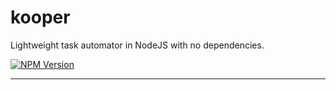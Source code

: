 # kooper
Lightweight task automator in NodeJS with no dependencies.

[![NPM Version][npm-image]][npm-url]
<!---  [![NPM Downloads][downloads-image]][downloads-url]
  [![Linux Build][travis-image]][travis-url]
  [![Windows Build][appveyor-image]][appveyor-url]
  [![Test Coverage][coveralls-image]][coveralls-url]
--->

---





[npm-image]: https://img.shields.io/npm/v/kooper.svg
[npm-url]: https://npmjs.org/package/kooper
[downloads-image]: https://img.shields.io/npm/dm/kooper.svg
[downloads-url]: https://npmjs.org/package/kooper
[travis-image]: https://img.shields.io/travis/kooperjs/kooper/master.svg?label=linux
[travis-url]: https://travis-ci.org/kooperjs/kooper
[appveyor-image]: https://img.shields.io/appveyor/ci/dougwilson/kooper/master.svg?label=windows
[appveyor-url]: https://ci.appveyor.com/project/dougwilson/kooper
[coveralls-image]: https://img.shields.io/coveralls/kooperjs/kooper/master.svg
[coveralls-url]: https://coveralls.io/r/kooperjs/kooper?branch=master
[gratipay-image-visionmedia]: https://img.shields.io/gratipay/visionmedia.svg
[gratipay-url-visionmedia]: https://gratipay.com/visionmedia/
[gratipay-image-dougwilson]: https://img.shields.io/gratipay/dougwilson.svg
[gratipay-url-dougwilson]: https://gratipay.com/dougwilson/